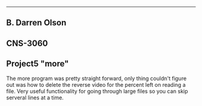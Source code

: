 ---------------------
B. Darren Olson
---------------------
CNS-3060
---------------------
Project5 "more"
---------------------
The more program was pretty straight forward, only thing couldn't figure out was how to delete the reverse video for the percent left on reading a file. Very useful functionality for going through large files so you can skip serveral lines at a time.
